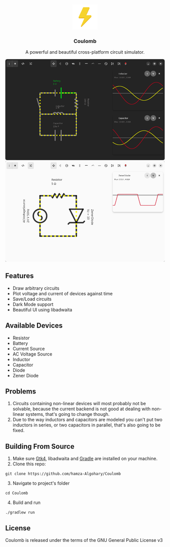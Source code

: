 <a id="readme-top"></a>

<br />

<div align="center">
<a href="https://github.com/hamza-Algohary/Coulomb">
    <img src="app/src/main/resources/icons/vector/dark/coulomb.svg" alt="Logo" width="80" height="80">
</a>

<h3 align="center">Coulomb</h3>
<p align="center">
    A powerful and beautiful cross-platform circuit simulator.
    
<br />
</p>
</div>

![](screenshots/rlc.png)
![](screenshots/zener-light.png)

## Features
- Draw arbitrary circuits
- Plot voltage and current of devices against time
- Save/Load circuits
- Dark Mode support
- Beautiful UI using libadwaita

## Available Devices
- Resistor
- Battery
- Current Source
- AC Voltage Source
- Inductor
- Capacitor
- Diode
- Zener Diode

## Problems
1. Circuits containing non-linear devices will most probably not be solvable, because the current backend is not good at dealing with non-linear systems, that's going to change though.
2. Due to the way inductors and capacitors are modeled you can't put two inductors in series, or two capacitors in parallel, that's also going to be fixed.
## Building From Source
1. Make sure [Gtk4](https://www.gtk.org/docs/installations/),  libadwaita and [Gradle](https://gradle.org/install/) are installed on your machine.
2. Clone this repo:
```
git clone https://github.com/hamza-Algohary/Coulomb
```
3. Navigate to project's folder
```
cd Coulomb
```
4. Build and run
```
./gradlew run
```

## License
Coulomb is released under the terms of the GNU General Public License v3
<!--## Acknowledgments-->
